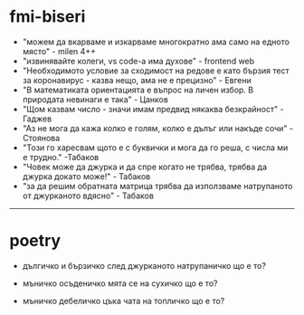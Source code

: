 # fmi-biseri
* "можем да вкарваме и изкарваме многократно ама само на едното място" - milen 4++
* "извинявайте колеги, vs code-a има духове" - frontend web
* "Необходимото условие за сходимост на редове е като бързия тест за коронавирус - казва нещо, ама не е прецизно" - Евгени
* "В математиката ориентацията е въпрос на личен избор. В природата невинаги е така" - Цанков
* "Щом казвам число - значи имам предвид някаква безкрайност" - Гаджев
* "Aз не мога да кажа колко е голям, колко е дълъг или накъде сочи" - Стоянова
* "Този го харесвам щото е с буквички и мога да го реша, с числа ми е трудно." -Табаков
* "Човек може да джурка и да спре когато не трябва, трябва да джурка докато може!" - Табаков
* "за да решим обратната матрица трябва да използваме натрупаното от джурканото вдясно" - Табаков

----------------
# poetry

* дългичко и бързичко
след джурканото натрупаничко
що е то?

* мъничко осъденичко
мята се на сухичко
що е то?

* мъничко дебеличко
цъка чата на топличко
що е то?
